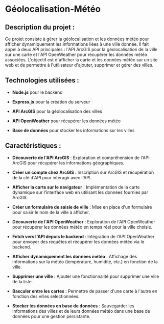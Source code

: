 # Géolocalisation-Météo

## Description du projet :
Ce projet consiste à gérer la géolocalisation et les données météo pour afficher dynamiquement les informations liées à une ville donnée. Il fait appel à deux API principales : l'API ArcGIS pour la géolocalisation de la ville sur une carte et l'API OpenWeather pour récupérer les données météo associées. L'objectif est d'afficher la carte et les données météo sur un site web et de permettre à l'utilisateur d'ajouter, supprimer et gérer des villes.

## Technologies utilisées :
- **Node.js** pour le backend

- **Express.js** pour la création du serveur

- **API ArcGIS** pour la géolocalisation des villes

- **API OpenWeather** pour récupérer les données météo

- **Base de données** pour stocker les informations sur les villes 

## Caractéristiques :
- **Découverte de l'API ArcGIS** : Exploration et compréhension de l'API ArcGIS pour récupérer les informations géographiques.

- **Créer un compte chez ArcGIS** : Inscription sur ArcGIS et récupération de la clé d'API pour interagir avec l'API.

- **Afficher la carte sur le navigateur** : Implémentation de la carte dynamique sur l'interface web en utilisant les données fournies par ArcGIS.

- **Créer un formulaire de saisie de ville** : Mise en place d'un formulaire pour saisir le nom de la ville à afficher.

- **Découverte de l'API OpenWeather** : Exploration de l'API OpenWeather pour récupérer les données météo en temps réel pour la ville choisie.

- **Fetch vers l'API depuis le backend** : Intégration de l'API OpenWeather pour envoyer des requêtes et récupérer les données météo via le backend.

- **Afficher dynamiquement les données météo** : Affichage des informations sur la météo (température, humidité, etc.) en fonction de la ville.

- **Supprimer une ville** : Ajouter une fonctionnalité pour supprimer une ville de la liste.

- **Basculer entre les cartes** : Permettre de passer d'une carte à l'autre en fonction des villes sélectionnées.

- **Stocker les données en base de données** : Sauvegarder les informations des villes et de leurs données météo dans une base de données pour une gestion persistante.
